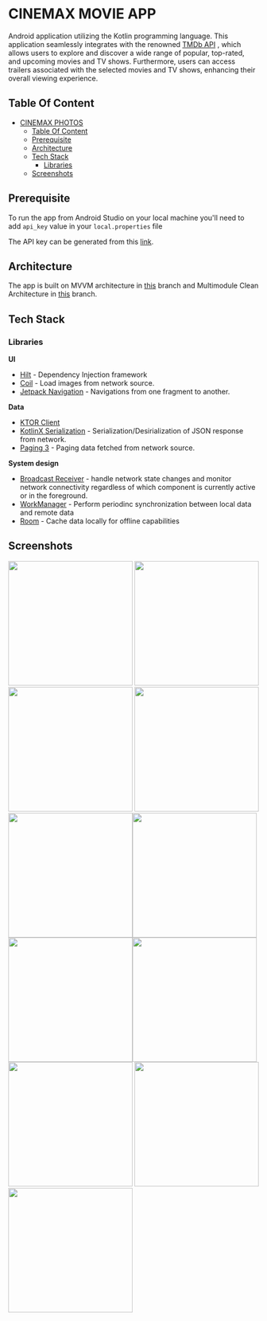 # CINEMAX MOVIE APP
Android application utilizing the Kotlin programming language. This application seamlessly integrates with the renowned  [TMDb API](https://developers.themoviedb.org/3/getting-started/introduction) , which allows users to explore and discover a 
wide range of popular, top-rated, and upcoming movies and TV shows. Furthermore, users can access trailers associated with 
the selected movies and TV shows, enhancing their overall viewing experience.

## Table Of Content

- [CINEMAX PHOTOS](#cinemax-photos)
    - [Table Of Content](#table-of-content)
    - [Prerequisite](#prerequisite)
    - [Architecture](#architecture)
    - [Tech Stack](#tech-stack)
        - [Libraries](#libraries)
    - [Screenshots](#screenshots)

## Prerequisite

To run the app from Android Studio on your local machine you'll need to add `api_key` value in your `local.properties` file

The API key can be generated from this [link](https://www.themoviedb.org/settings/api).

## Architecture

The app is built on MVVM architecture in [this](https://github.com/Peter-cloud-web/Cinemax) branch and Multimodule Clean Architecture in [this](https://github.com/Peter-cloud-web/Cinemax/tree/clean_architectured) branch.

## Tech Stack

### Libraries

__UI__

- [Hilt](https://dagger.dev/hilt/) - Dependency Injection framework
- [Coil](https://coil-kt.github.io/coil/) - Load images from network source.
- [Jetpack Navigation](https://developer.android.com/guide/navigation) - Navigations from one fragment to another.

__Data__

- [KTOR Client](https://ktor.io/docs/create-client.html)
- [KotlinX Serialization](https://github.com/Kotlin/kotlinx.serialization) - Serialization/Desirialization of JSON response from network.
- [Paging 3](https://developer.android.com/topic/libraries/architecture/paging/v3-overview) - Paging data fetched from network source.


__System design__
- [Broadcast Receiver](https://developer.android.com/reference/android/content/BroadcastReceiver) - handle network state changes and monitor network connectivity regardless of which component is currently active or in the foreground.
- [WorkManager](https://developer.android.com/reference/androidx/work/WorkManager) - Perform periodinc synchronization between local data and remote data
- [Room](https://developer.android.com/training/data-storage/room) - Cache data locally for offline capabilities



## Screenshots
<img src="https://github.com/Peter-cloud-web/Cinemax/assets/57822783/55ad524a-43f4-49b3-a7e9-e6bb35ea113e" width = "250px"> <img src="https://github.com/Peter-cloud-web/Cinemax/assets/57822783/19f8c99a-f1fd-4440-89c0-db0cc05a9582" width = "250px"><img src="https://github.com/Peter-cloud-web/Cinemax/assets/57822783/45c3afff-1cee-42ad-ac44-5c8caee2a552"  width = "250px">
    <!-- Image 3 -->
    <img src="https://github.com/Peter-cloud-web/Cinemax/assets/57822783/5ec90bb3-9c35-416e-bafd-9c9d6e032a85"  width = "250px"><img src="https://github.com/Peter-cloud-web/Cinemax/assets/57822783/ff72d8f8-8c20-4a14-9fa6-d850f212f6a5"  width = "250px"><img src="https://github.com/Peter-cloud-web/Cinemax/assets/57822783/540931a0-a0f1-42dd-aab3-02e2c0f4f40b"  width = "250px">
    <!-- Image 5b -->
    <img src="https://github.com/Peter-cloud-web/Cinemax/assets/57822783/3a6aa8f2-e76d-4962-9997-69608b570121"  width = "250px"><img src="https://github.com/Peter-cloud-web/Cinemax/assets/57822783/7a9a310b-10f9-4cdf-853a-1a54ec90e697"  width = "250px"><img src="https://github.com/Peter-cloud-web/Cinemax/assets/57822783/e41a6436-e5b7-4dd7-af2d-f40bfc3b41bb"  width = "250px">
    <!-- Image 8 -->
    <img src="https://github.com/Peter-cloud-web/Cinemax/assets/57822783/bd7e45c0-d805-4e89-8382-fd58276eda7b" width = "250px"><img src="https://github.com/Peter-cloud-web/Cinemax/assets/57822783/42fd52eb-3648-4e5b-8b65-ddf410e2ac4c"  width = "250px">

